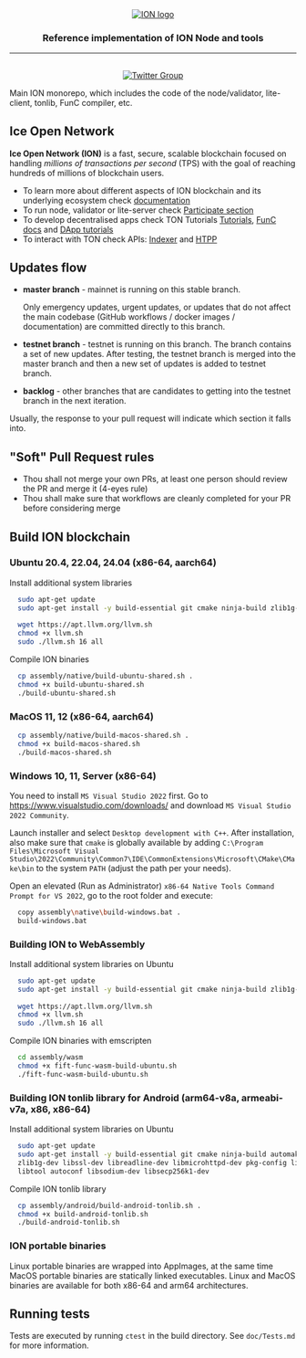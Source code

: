 <div align="center">
  <a href="https://ice.io">
    <picture>
      <img alt="ION logo" src="https://avatars.githubusercontent.com/u/102382658?s=200">
    </picture>
  </a>
  <h3>Reference implementation of ION Node and tools</h3>
  <hr/>
</div>

## 

<p align="center">
  <a href="https://twitter.com/ice_blockchain">
    <img src="https://img.shields.io/twitter/follow/ice_blockchain" alt="Twitter Group">
  </a>
</p>


Main ION monorepo, which includes the code of the node/validator, lite-client, tonlib, FunC compiler, etc.

## Ice Open Network

__Ice Open Network (ION)__ is a fast, secure, scalable blockchain focused on handling _millions of transactions per second_ (TPS) with the goal of reaching hundreds of millions of blockchain users.
- To learn more about different aspects of ION blockchain and its underlying ecosystem check [documentation](https://docs.ice.io)
- To run node, validator or lite-server check [Participate section](https://docs.ice.io/ion-blockchain/validator)
- To develop decentralised apps check TON Tutorials [Tutorials](https://docs.ton.org/v3/guidelines/smart-contracts/guidelines), [FunC docs](https://ton.org/docs/develop/func/overview) and [DApp tutorials](https://docs.ton.org/v3/guidelines/dapps/overview)
- To interact with TON check APIs: [Indexer](https://api.mainnet.ice.io/indexer/v3/index.html) and [HTPP](https://api.mainnet.ice.io/http/v2/)

## Updates flow

* **master branch** - mainnet is running on this stable branch.

    Only emergency updates, urgent updates, or updates that do not affect the main codebase (GitHub workflows / docker images / documentation) are committed directly to this branch.

* **testnet branch** - testnet is running on this branch. The branch contains a set of new updates. After testing, the testnet branch is merged into the master branch and then a new set of updates is added to testnet branch.

* **backlog** - other branches that are candidates to getting into the testnet branch in the next iteration.

Usually, the response to your pull request will indicate which section it falls into.


## "Soft" Pull Request rules

* Thou shall not merge your own PRs, at least one person should review the PR and merge it (4-eyes rule)
* Thou shall make sure that workflows are cleanly completed for your PR before considering merge

## Build ION blockchain

### Ubuntu 20.4, 22.04, 24.04 (x86-64, aarch64)
Install additional system libraries
```bash
  sudo apt-get update
  sudo apt-get install -y build-essential git cmake ninja-build zlib1g-dev libsecp256k1-dev libmicrohttpd-dev libsodium-dev
          
  wget https://apt.llvm.org/llvm.sh
  chmod +x llvm.sh
  sudo ./llvm.sh 16 all
```
Compile ION binaries
```bash
  cp assembly/native/build-ubuntu-shared.sh .
  chmod +x build-ubuntu-shared.sh
  ./build-ubuntu-shared.sh  
```

### MacOS 11, 12 (x86-64, aarch64)
```bash
  cp assembly/native/build-macos-shared.sh .
  chmod +x build-macos-shared.sh
  ./build-macos-shared.sh
```

### Windows 10, 11, Server (x86-64)
You need to install `MS Visual Studio 2022` first.
Go to https://www.visualstudio.com/downloads/ and download `MS Visual Studio 2022 Community`.

Launch installer and select `Desktop development with C++`. 
After installation, also make sure that `cmake` is globally available by adding
`C:\Program Files\Microsoft Visual Studio\2022\Community\Common7\IDE\CommonExtensions\Microsoft\CMake\CMake\bin` to the system `PATH` (adjust the path per your needs).

Open an elevated (Run as Administrator) `x86-64 Native Tools Command Prompt for VS 2022`, go to the root folder and execute: 
```bash
  copy assembly\native\build-windows.bat .
  build-windows.bat
```

### Building ION to WebAssembly
Install additional system libraries on Ubuntu
```bash
  sudo apt-get update
  sudo apt-get install -y build-essential git cmake ninja-build zlib1g-dev libsecp256k1-dev libmicrohttpd-dev libsodium-dev
          
  wget https://apt.llvm.org/llvm.sh
  chmod +x llvm.sh
  sudo ./llvm.sh 16 all
```
Compile ION binaries with emscripten
```bash
  cd assembly/wasm
  chmod +x fift-func-wasm-build-ubuntu.sh
  ./fift-func-wasm-build-ubuntu.sh
```

### Building ION tonlib library for Android (arm64-v8a, armeabi-v7a, x86, x86-64)
Install additional system libraries on Ubuntu
```bash
  sudo apt-get update
  sudo apt-get install -y build-essential git cmake ninja-build automake libtool texinfo autoconf libgflags-dev \
  zlib1g-dev libssl-dev libreadline-dev libmicrohttpd-dev pkg-config libgsl-dev python3 python3-dev \
  libtool autoconf libsodium-dev libsecp256k1-dev
```
Compile ION tonlib library
```bash
  cp assembly/android/build-android-tonlib.sh .
  chmod +x build-android-tonlib.sh
  ./build-android-tonlib.sh
```

### ION portable binaries

Linux portable binaries are wrapped into AppImages, at the same time MacOS portable binaries are statically linked executables.
Linux and MacOS binaries are available for both x86-64 and arm64 architectures. 

## Running tests

Tests are executed by running `ctest` in the build directory. See `doc/Tests.md` for more information.
